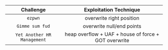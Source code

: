| Challenge | Exploitation Technique |
| :---: | :---: |
| `ezpwn` | overwrite right position |
| `Gimme sum fud` | overwrite null/end points |
| `Yet Another HR Management` | heap overflow + UAF + house of force + GOT overwrite |
